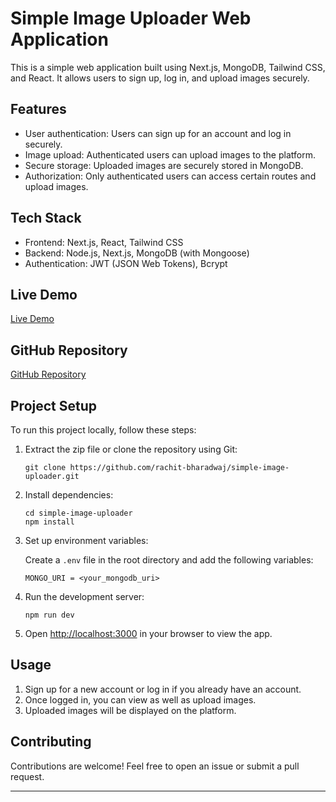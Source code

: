 # Simple Image Uploader Web Application

This is a simple web application built using Next.js, MongoDB, Tailwind CSS, and React. It allows users to sign up, log in, and upload images securely.

## Features

- User authentication: Users can sign up for an account and log in securely.
- Image upload: Authenticated users can upload images to the platform.
- Secure storage: Uploaded images are securely stored in MongoDB.
- Authorization: Only authenticated users can access certain routes and upload images.

## Tech Stack

- Frontend: Next.js, React, Tailwind CSS
- Backend: Node.js, Next.js, MongoDB (with Mongoose)
- Authentication: JWT (JSON Web Tokens), Bcrypt

## Live Demo

[Live Demo](https://simple-image-uploader-project.vercel.app/)

## GitHub Repository

[GitHub Repository](https://github.com/rachit-bharadwaj/simple-image-uploader)

## Project Setup

To run this project locally, follow these steps:

1. Extract the zip file or clone the repository using Git:

   ```
   git clone https://github.com/rachit-bharadwaj/simple-image-uploader.git
   ```

2. Install dependencies:

   ```
   cd simple-image-uploader
   npm install
   ```

3. Set up environment variables:

   Create a `.env` file in the root directory and add the following variables:

   ```
   MONGO_URI = <your_mongodb_uri>
   ```

4. Run the development server:

   ```
   npm run dev
   ```

5. Open [http://localhost:3000](http://localhost:3000) in your browser to view the app.

## Usage

1. Sign up for a new account or log in if you already have an account.
2. Once logged in, you can view as well as upload images.
3. Uploaded images will be displayed on the platform.

## Contributing

Contributions are welcome! Feel free to open an issue or submit a pull request.

---
